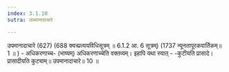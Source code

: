 ```yaml
---
index: 3.1.10
sutra: उपमानादाचारे

---
```

 उपमानादाचारे (627) (688 क्यच्प्रत्ययविधिसूत्रम् ॥ 6.1.2 आ. 6 सूत्रम्) (1737 न्यूनतापूरकवार्तिकम्॥ 1 ॥ ) - अधिकरणाच्च- (भाष्यम्) अधिकरणाच्चेति वक्तव्यम्। इहापि यथा स्यात्  -  -कुटीयति प्रासादे। प्रासादीयति कुट्याम्॥ उपमानादाचारे॥ 10 ॥ 